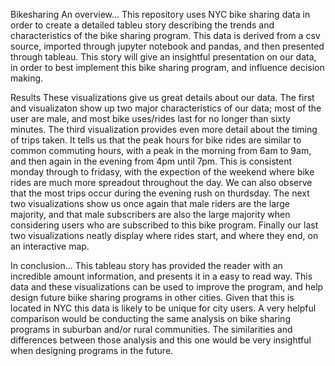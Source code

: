 Bikesharing
An overview...
This repository uses NYC bike sharing data in order to create a detailed tableu story describing the trends and characteristics of the bike sharing program. This data is derived from a csv source, imported through jupyter notebook and pandas, and then presented through tableau. This story will give an insightful presentation on our data, in order to best implement this bike sharing program, and influence decision making.

Results
These visualizations give us great details about our data. The first and visualizaton show up two major characteristics of our data; most of the user are male, and most bike uses/rides last for no longer than sixty minutes. The third visualization provides even more detail about the timing of trips taken. It tells us that the peak hours for bike rides are similar to common commuting hours, with a peak in the morning from 6am to 9am, and then again in the evening from 4pm until 7pm. This is consistent monday through to fridasy, with the expection of the weekend where bike rides are much more spreadout throughout the day. We can also observe that the most trips occur during the evening rush on thurdsday. The next two visualizations show us once again that male riders are the large majority, and that male subscribers are also the large majority when considering users who are subscribed to this bike program. Finally our last two visualizations neatly display where rides start, and where they end, on an interactive map.

In conclusion...
This tableau story has provided the reader with an incredible amount information, and presents it in a easy to read way. This data and these visualizations can be used to improve the program, and help design future biike sharing programs in other cities. Given that this is located in NYC this data is likely to be unique for city users. A very helpful comparison would be conducting the same analysis on bike sharing programs in suburban and/or rural communities. The similarities and differences between those analysis and this one would be very insightful when designing programs in the future.
